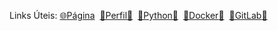 
Links Úteis: 
[🌐Página](https://medeirosramos.github.io/)
&nbsp;[👤Perfil](https://medeirosramos.github.io/medeirosramos)[📝](README.md)
&nbsp;[🐍Python](https://medeirosramos.github.io/medeirosramos/PYTHON.html)[📝](PYTHON.md)
&nbsp;[🐋Docker](https://medeirosramos.github.io/medeirosramos/DOCKER.html)[📝](DOCKER.md)
&nbsp;[🦊GitLab](https://medeirosramos.github.io/medeirosramos/GITLAB.html)[📝](GITLAB.md)

<!-- &nbsp;[📡Documentação](https://gitlab.tjrn.jus.br/ia/gitlab-profile/-/blob/main/README.md) 
&nbsp; [📔Guia Rápido](https://ajuda.gitlab.io/guia-rapido/markdown/markdown/) 
&nbsp; [📚Implementação GitLab](https://docs.gitlab.com/ee/user/markdown.html)  -->
<!-- &nbsp; [®️R](https://gitlab.tjrn.jus.br/ia/gitlab-profile/-/blob/main/R.md)  -->

